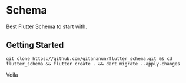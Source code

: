 # Schema

Best Flutter Schema to start with.

## Getting Started

`git clone https://github.com/gitananun/flutter_schema.git && cd flutter_schema && flutter create . && dart migrate --apply-changes`

Voila
